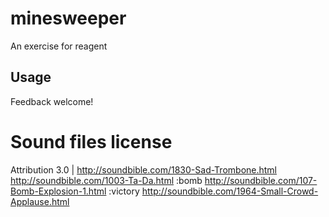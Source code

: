 
# minesweeper

An exercise for reagent

## Usage

Feedback welcome!



# Sound files license
Attribution 3.0 |
http://soundbible.com/1830-Sad-Trombone.html
http://soundbible.com/1003-Ta-Da.html
:bomb
http://soundbible.com/107-Bomb-Explosion-1.html
:victory
http://soundbible.com/1964-Small-Crowd-Applause.html


